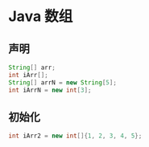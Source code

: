 # Java 数组

## 声明

```java
String[] arr;
int iArr[];
String[] arrN = new String[5];
int iArrN = new int[3];
```

## 初始化

```java
int iArr2 = new int[]{1, 2, 3, 4, 5};
```


